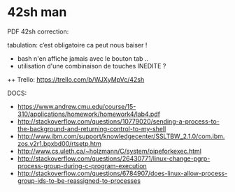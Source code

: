 <h1>42sh man</h1>

PDF 42sh correction:

tabulation: c’est obligatoire ca peut nous baiser !
- bash n'en affiche jamais avec le bouton tab ..
- utilisation d'une combinaison de touches INEDITE ?

++ Trello: https://trello.com/b/WJXyMpVc/42sh

DOCS:
- https://www.andrew.cmu.edu/course/15-310/applications/homework/homework4/lab4.pdf
- http://stackoverflow.com/questions/10779020/sending-a-process-to-the-background-and-returning-control-to-my-shell
- http://www.ibm.com/support/knowledgecenter/SSLTBW_2.1.0/com.ibm.zos.v2r1.bpxbd00/rtsetp.htm
- http://www.cs.uleth.ca/~holzmann/C/system/pipeforkexec.html
- http://stackoverflow.com/questions/26430771/linux-change-pgrp-process-group-during-c-program-execution
- http://stackoverflow.com/questions/6784907/does-linux-allow-process-group-ids-to-be-reassigned-to-processes

